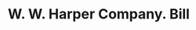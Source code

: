 ---
doi: 10.7916/D80K3MRB
date_other: '1923'
date_other_textual: '1923'
form: printed ephemera
genre:
- Invoices
name:
- W. W. Harper Company
object_in_context_url: https://biggert.cul.columbia.edu/items/view/ave_biggert_01693
subject_hierarchical_geographic:
- Zanesville, Ohio, United States
subject_name:
- W. W. Harper Company
title: W. W. Harper Company. Bill
sort_title: W. W. Harper Company. Bill
call_number: ave_biggert_01693
coordinates:
- 39.94611111111111,-82.01222222222222
pid: ave_biggert_01693
identifiers: ave_biggert_01693
permalink: /biggert/ave_biggert_01693/
layout: iiif-image-page
---